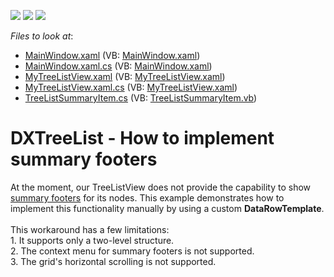 <!-- default badges list -->
![](https://img.shields.io/endpoint?url=https://codecentral.devexpress.com/api/v1/VersionRange/128657717/19.2.2%2B)
[![](https://img.shields.io/badge/Open_in_DevExpress_Support_Center-FF7200?style=flat-square&logo=DevExpress&logoColor=white)](https://supportcenter.devexpress.com/ticket/details/E4793)
[![](https://img.shields.io/badge/📖_How_to_use_DevExpress_Examples-e9f6fc?style=flat-square)](https://docs.devexpress.com/GeneralInformation/403183)
<!-- default badges end -->
<!-- default file list -->
*Files to look at*:

* [MainWindow.xaml](./CS/MainWindow.xaml) (VB: [MainWindow.xaml](./VB/MainWindow.xaml))
* [MainWindow.xaml.cs](./CS/MainWindow.xaml.cs) (VB: [MainWindow.xaml](./VB/MainWindow.xaml))
* [MyTreeListView.xaml](./CS/MyTreeListView.xaml) (VB: [MyTreeListView.xaml](./VB/MyTreeListView.xaml))
* [MyTreeListView.xaml.cs](./CS/MyTreeListView.xaml.cs) (VB: [MyTreeListView.xaml](./VB/MyTreeListView.xaml))
* [TreeListSummaryItem.cs](./CS/TreeListSummaryItem.cs) (VB: [TreeListSummaryItem.vb](./VB/TreeListSummaryItem.vb))
<!-- default file list end -->
# DXTreeList - How to implement summary footers


<p>At the moment, our TreeListView does not provide the capability to show <a href="http://documentation.devexpress.com/#WindowsForms/CustomDocument1070"><u>summary footers</u></a> for its nodes. This example demonstrates how to implement this functionality manually by using a custom <strong>DataRowTemplate</strong>.<br /><br />This workaround has a few limitations:<br /> 1. It supports only a two-level structure.<br />2. The context menu for summary footers is not supported.<br />3. The grid's horizontal scrolling is not supported.</p>

<br/>


